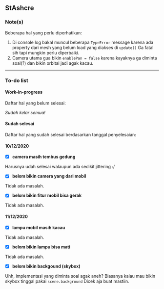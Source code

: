 ## StAshcre

### Note(s)

Beberapa hal yang perlu diperhatikan:
1. Di console log bakal muncul beberapa `TypeError` message karena ada property dari mesh yang belum load yang diakses di `update()` Ga fatal sih tapi mungkin perlu diperbaiki.
2. Camera utama gua bikin `enablePan = false` karena kayaknya ga diminta soal(?) dan bikin orbital jadi agak kacau.

---

### To-do list

#### Work-in-progress

Daftar hal yang belum selesai:

*Sudah kelar semua!*

#### Sudah selesai

Daftar hal yang sudah selesai berdasarkan tanggal penyelesaian:

#### 10/12/2020

- [x] **camera masih tembus gedung**

Harusnya udah selesai walaupun ada sedikit jittering :/

- [x] **belom bikin camera yang dari mobil**

Tidak ada masalah.

- [x] **belom bikin fitur mobil bisa gerak**

Tidak ada masalah.

#### 11/12/2020

- [x] **lampu mobil masih kacau**

Tidak ada masalah.

- [x] **belom bikin lampu bisa mati**

Tidak ada masalah.

- [x] **belom bikin backgound (skybox)**

Uhh, implementasi yang diminta soal agak aneh? Biasanya kalau mau bikin skybox tinggal pakai `scene.background` Dicek aja buat mastiin.

